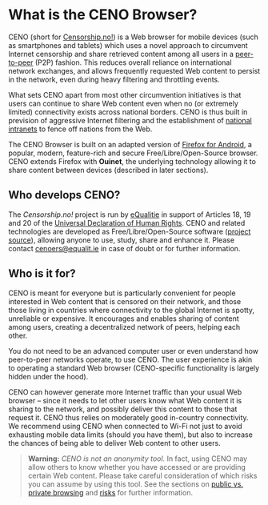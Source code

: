 # What is the CENO Browser?

CENO (short for [Censorship.no!][]) is a Web browser for mobile devices (such as smartphones and tablets) which uses a novel approach to circumvent Internet censorship and share retrieved content among all users in a [peer-to-peer][P2P] (P2P) fashion.  This reduces overall reliance on international network exchanges, and allows frequently requested Web content to persist in the network, even during heavy filtering and throttling events.

[Censorship.no!]: https://censorship.no/
[P2P]: https://en.wikipedia.org/wiki/Peer-to-peer

What sets CENO apart from most other circumvention initiatives is that users can continue to share Web content even when no (or extremely limited) connectivity exists across national borders.  CENO is thus built in prevision of aggressive Internet filtering and the establishment of [national intranets][] to fence off nations from the Web.

[national intranets]: https://en.wikipedia.org/wiki/National_intranet

The CENO Browser is built on an adapted version of [Firefox for Android][], a popular, modern, feature-rich and secure Free/Libre/Open-Source browser.  CENO extends Firefox with **Ouinet**, the underlying technology allowing it to share content between devices (described in later sections).

[Firefox for Android]: https://www.mozilla.org/firefox/android/

## Who develops CENO?

The *Censorship.no!* project is run by [eQualitie][] in support of Articles 18, 19 and 20 of the [Universal Declaration of Human Rights][].  CENO and related technologies are developed as Free/Libre/Open-Source software ([project source][ceno-repos]), allowing anyone to use, study, share and enhance it.  Please contact <cenoers@equalit.ie> in case of doubt or for further information.

[eQualitie]: https://equalit.ie/
[Universal Declaration of Human Rights]: https://www.un.org/en/universal-declaration-human-rights/
[ceno-repos]: https://github.com/censorship-no/
    "CENO source code repositories"

## Who is it for?

CENO is meant for everyone but is particularly convenient for people interested in Web content that is censored on their network, and those those living in countries where connectivity to the global Internet is spotty, unreliable or expensive.  It encourages and enables sharing of content among users, creating a decentralized network of peers, helping each other.

You do not need to be an advanced computer user or even understand how peer-to-peer networks operate, to use CENO.  The user experience is akin to operating a standard Web browser (CENO-specific functionality is largely hidden under the hood).

CENO can however generate more Internet traffic than your usual Web browser – since it needs to let other users know what Web content it is sharing to the network, and possibly deliver this content to those that request it.  CENO thus relies on moderately good in-country connectivity.  We recommend using CENO when connected to Wi-Fi not just to avoid exhausting mobile data limits (should you have them), but also to increase the chances of being able to deliver Web content to other users.

> **Warning:** *CENO is not an anonymity tool.*  In fact, using CENO may allow others to know whether you have accessed or are providing certain Web content.  Please take careful consideration of which risks you can assume by using this tool.  See the sections on [public vs. private browsing](../concepts/public-private.md) and [risks](../concepts/risks.md) for further information.
